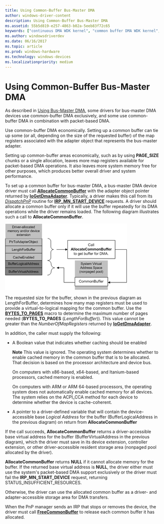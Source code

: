 ```yaml
---
title: Using Common-Buffer Bus-Master DMA
author: windows-driver-content
description: Using Common-Buffer Bus-Master DMA
ms.assetid: 55b5d819-e257-4863-b02a-5eeb83f72c65
keywords: ["continuous DMA WDK kernel", "common buffer DMA WDK kernel", "DMA transfers WDK kernel , common buffer", "bus-master DMA WDK kernel", "DMA transfers WDK kernel , bus-master DMA", "adapter objects WDK kernel , bus-master DMA"]
ms.author: windowsdriverdev
ms.date: 06/16/2017
ms.topic: article
ms.prod: windows-hardware
ms.technology: windows-devices
ms.localizationpriority: medium
---
```


# Using Common-Buffer Bus-Master DMA





As described in [Using Bus-Master DMA](using-bus-master-dma.md), some drivers for bus-master DMA devices use common-buffer DMA exclusively, and some use common-buffer DMA in combination with packet-based DMA.

Use common-buffer DMA economically. Setting up a common buffer can tie up some (or all, depending on the size of the requested buffer) of the map registers associated with the adapter object that represents the bus-master adapter.

Setting up common-buffer areas economically, such as by using **PAGE\_SIZE** chunks or a single allocation, leaves more map registers available for packet-based DMA operations. It also leaves more system memory free for other purposes, which produces better overall driver and system performance.

To set up a common buffer for bus-master DMA, a bus-master DMA device driver must call [**AllocateCommonBuffer**](https://msdn.microsoft.com/library/windows/hardware/ff540575) with the adapter object pointer returned by [**IoGetDmaAdapter**](https://msdn.microsoft.com/library/windows/hardware/ff549220). Typically, a driver makes this call from its [*DispatchPnP*](https://msdn.microsoft.com/library/windows/hardware/ff543341) routine for [**IRP\_MN\_START\_DEVICE**](https://msdn.microsoft.com/library/windows/hardware/ff551749) requests. A driver should allocate a common buffer only if it will use the buffer repeatedly for its DMA operations while the driver remains loaded. The following diagram illustrates such a call to **AllocateCommonBuffer**.

![diagram illustrating the allocation of a common buffer for bus-master dma](images/3halcbff.png)

The requested size for the buffer, shown in the previous diagram as LengthForBuffer, determines how many map registers must be used to provide a virtual-to-logical mapping for the common buffer. Use the [**BYTES\_TO\_PAGES**](https://msdn.microsoft.com/library/windows/hardware/ff540709) macro to determine the maximum number of pages needed (**BYTES\_TO\_PAGES** (*LengthForBuffer*)). This value cannot be greater than the *NumberOfMapRegisters* returned by [**IoGetDmaAdapter**](https://msdn.microsoft.com/library/windows/hardware/ff549220).

In addition, the caller must supply the following:

-   A Boolean value that indicates whether caching should be enabled

    **Note**    This value is ignored. The operating system determines whether to enable cached memory in the common buffer that is to be allocated. That decision is based on the processor architecture and device bus. 

    On computers with x86-based, x64-based, and Itanium-based processors, cached memory is enabled. 

    On computers with ARM or ARM 64-based processors, the operating system does not automatically enable cached memory for all devices. The system relies on the ACPI_CCA method for each device to determine whether the device is cache-coherent. 

-   A pointer to a driver-defined variable that will contain the device-accessible base *Logical Address* for the buffer (BufferLogicalAddress in the previous diagram) on return from **AllocateCommonBuffer**

If the call succeeds, **AllocateCommonBuffer** returns a driver-accessible base virtual address for the buffer (BufferVirtualAddress in the previous diagram), which the driver must save in its device extension, controller extension, or other driver-accessible resident storage area (nonpaged pool allocated by the driver).

**AllocateCommonBuffer** returns **NULL** if it cannot allocate memory for the buffer. If the returned base virtual address is **NULL**, the driver either must use the system's packet-based DMA support exclusively or the driver must fail the **IRP\_MN\_START\_DEVICE** request, returning STATUS\_INSUFFICIENT\_RESOURCES.

Otherwise, the driver can use the allocated common buffer as a driver- and adapter-accessible storage area for DMA transfers.

When the PnP manager sends an IRP that stops or removes the device, the driver must call [**FreeCommonBuffer**](https://msdn.microsoft.com/library/windows/hardware/ff546511) to release each common buffer it has allocated.

 

 





